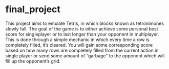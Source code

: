 # final_project
This project aims to emulate Tetris, in which blocks known as tetronimones slowly fall. The goal of the game is to either achieve some personal best score for singleplayer or to last longer than your opponent in multiplayer. This is done through a simple mechanic in which every time a row is completely filled, it’s cleared. You will gain some corresponding score based on how many rows are completely filled from the current action in single player or send some amount of “garbage” to the opponent which will fill up the opponent’s grid.
